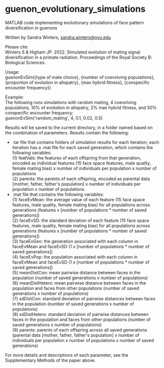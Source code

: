 # guenon_evolutionary_simulations

MATLAB code implementing evolutionary simulations of face pattern diversification in guenons

Written by Sandra Winters, sandra.winters@nyu.edu

Please cite:  
Winters S & Higham JP. 2022. Simulated evolution of mating signal diversification in a primate radiation. Proceedings of the Royal Society B: Biological Sciences. 

Usage:  
guenonEvSim({type of mate choice}, {number of coevolving populations}, {proportion of evolution in allopatry}, {max hybrid fitness}, {conspecific encounter frequency})

Example:  
The following runs simulations with random mating, 4 coevolving populations, 10% of evolution in allopatry, 2% max hybrid fitness, and 50% conspecific encounter frequency:  
guenonEvSim('random_mating', 4, 0.1, 0.02, 0.5)

Results will be saved to the current directory, in a folder named based on the combination of parameters. Results contain the following:  
* .tar file that contains folders of simulation results for each iteration; each iteration has a .mat file for each saved generation, which contains the following variables:   
(1) featVals: the features of each offspring from that generation, encoded as individual features (15 face space features, male quality, female mating bias) x number of individuals per population x number of populations  
(2) parents: the parents of each offspring, encoded as parental data [mother, father, father's population] x number of individuals per population x number of populations. 
* .mat file that contains the following variables:  
(1) faceEvMean: the average value of each feature (15 face space features, male quality, female mating bias) for all populations across generations (features x [number of populations * number of saved generations])  
(2) faceEvSD: the standard deviation of each feature (15 face space features, male quality, female mating bias) for all populations across generations (features x [number of populations * number of saved generations])  
(3) faceEvGen: the generation associated with each column in faceEvMean and faceEvSD (1 x [number of populations * number of saved generations])  
(4) faceEvPop: the population associated with each column in faceEvMean and faceEvSD (1 x [number of populations * number of saved generations])  
(5) meanDistCon: mean pairwise distance between faces in the population (number of saved generations x number of populations)  
(6) meanDistHetero: mean pairwise distance between faces in the population and faces from other populations (number of saved generations x number of populations)    
(7) sdDistCon: standard deviation of pairwise distances between faces in the population (number of saved generations x number of populations)  
(8) sdDistHetero: standard deviation of pairwise distances between faces in the population and faces from other populations (number of saved generations x number of populations)  
(9) parents: parents of each offspring across all saved generations (parental data [mother, father, father's population] x number of individuals per population x number of populations x number of saved generations) 
  
For more details and descriptions of each parameter, see the Supplementary Methods of the paper above. 
